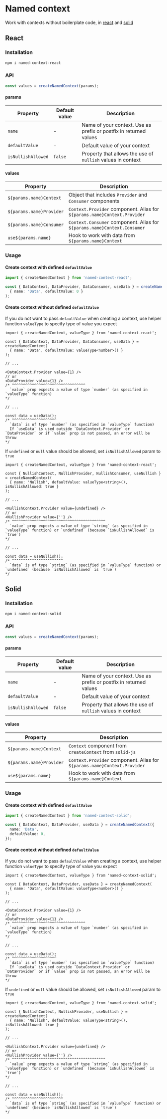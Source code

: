 # Named context

Work with contexts without boilerplate code, in [react](https://github.com/facebook/react) and [solid](https://github.com/solidjs/solid)

## React

### Installation

```sh
npm i named-context-react
```

### API

```typescript
const values = createNamedContext(params);
```

#### params

| Property           | Default value | Description                                                       |
| ------------------ | ------------- | ----------------------------------------------------------------- |
| `name`             | -             | Name of your context. Use as prefix or postfix in returned values |
| `defaultValue`     | -             | Default value of your context                                     |
| `isNullishAllowed` | `false`       | Property that allows the use of `nullish` values in context       |

#### values

| Property                 | Description                                                              |
| ------------------------ | ------------------------------------------------------------------------ |
| `${params.name}Context`  | Object that includes `Provider` and `Consumer` components                |
| `${params.name}Provider` | `Context.Provider` component. Alias for `${params.name}Context.Provider` |
| `${params.name}Consumer` | `Context.Consumer` component. Alias for `${params.name}Context.Consumer` |
| `use${params.name}`      | Hook to work with data from `${params.name}Context`                      |

### Usage

#### Create context with defined `defaultValue`

```typescript
import { createNamedContext } from 'named-context-react';

const { DataContext, DataProvider, DataConsumer, useData } = createNamedContext(
  { name: 'Data', defaultValue: 0 }
);
```

#### Create context without defined `defaultValue`

If you do not want to pass `defaultValue` when creating a context, use helper function `valueType` to specify type of value you expect

```tsx
import { createNamedContext, valueType } from 'named-context-react';

const { DataContext, DataProvider, DataConsumer, useData } = createNamedContext(
  { name: 'Data', defaultValue: valueType<number>() }
);

// ...

<DataContext.Provider value={1} />
// or
<DataProvider value={1} />
/* ^^^^^^^^^^^^^^^^^^^^^^^^^^^^^^^^^
  `value` prop expects a value of type `number` (as specified in `valueType` function)
*/

// ...

const data = useData();
/* ^^^^^^^^^^^^^^^^^^^^
  `data` is of type `number` (as specified in `valueType` function)
  If `useData` is used outside `DataContext.Provider` or `DataProvider` or if `value` prop is not passed, an error will be throw
*/
```

If `undefined` or `null` value should be allowed, set `isNullishAllowed` param to `true`

```tsx
import { createNamedContext, valueType } from 'named-context-react';

const { NullishContext, NullishProvider, NullishConsumer, useNullish } = createNamedContext(
  { name: 'Nullish', defaultValue: valueType<string>(), isNullishAllowed: true }
);

// ...

<NullishContext.Provider value={undefined} />
// or
<NullishProvider value={''} />
/* ^^^^^^^^^^^^^^^^^^^^^^^^^^^^^^^^^^^^^^^^^^
  `value` prop expects a value of type `string` (as specified in `valueType` function) or `undefined` (because `isNullishAllowed` is `true`)
*/

// ...

const data = useNullish();
/* ^^^^^^^^^^^^^^^^^^^^^^^
  `data` is of type `string` (as specified in `valueType` function) or `undefined` (because `isNullishAllowed` is `true`)
*/
```

## Solid

### Installation

```sh
npm i named-context-solid
```

### API

```typescript
const values = createNamedContext(params);
```

#### params

| Property           | Default value | Description                                                       |
| ------------------ | ------------- | ----------------------------------------------------------------- |
| `name`             | -             | Name of your context. Use as prefix or postfix in returned values |
| `defaultValue`     | -             | Default value of your context                                     |
| `isNullishAllowed` | `false`       | Property that allows the use of `nullish` values in context       |

#### values

| Property                 | Description                                                              |
| ------------------------ | ------------------------------------------------------------------------ |
| `${params.name}Context`  | `Context` component from `createContext` from `solid-js`                 |
| `${params.name}Provider` | `Context.Provider` component. Alias for `${params.name}Context.Provider` |
| `use${params.name}`      | Hook to work with data from `${params.name}Context`                      |

### Usage

#### Create context with defined `defaultValue`

```typescript
import { createNamedContext } from 'named-context-solid';

const { DataContext, DataProvider, useData } = createNamedContext({
  name: 'Data',
  defaultValue: 0,
});
```

#### Create context without defined `defaultValue`

If you do not want to pass `defaultValue` when creating a context, use helper function `valueType` to specify type of value you expect

```tsx
import { createNamedContext, valueType } from 'named-context-solid';

const { DataContext, DataProvider, useData } = createNamedContext(
  { name: 'Data', defaultValue: valueType<number>() }
);

// ...

<DataContext.Provider value={1} />
// or
<DataProvider value={1} />
/* ^^^^^^^^^^^^^^^^^^^^^^^^^^^^^^^^^
  `value` prop expects a value of type `number` (as specified in `valueType` function)
*/

// ...

const data = useData();
/* ^^^^^^^^^^^^^^^^^^^^
  `data` is of type `number` (as specified in `valueType` function)
  If `useData` is used outside `DataContext.Provider` or `DataProvider` or if `value` prop is not passed, an error will be throw
*/
```

If `undefined` or `null` value should be allowed, set `isNullishAllowed` param to `true`

```tsx
import { createNamedContext, valueType } from 'named-context-solid';

const { NullishContext, NullishProvider, useNullish } = createNamedContext(
  { name: 'Nullish', defaultValue: valueType<string>(), isNullishAllowed: true }
);

// ...

<NullishContext.Provider value={undefined} />
// or
<NullishProvider value={''} />
/* ^^^^^^^^^^^^^^^^^^^^^^^^^^^^^^^^^^^^^^^^^^
  `value` prop expects a value of type `string` (as specified in `valueType` function) or `undefined` (because `isNullishAllowed` is `true`)
*/

// ...

const data = useNullish();
/* ^^^^^^^^^^^^^^^^^^^^^^^
  `data` is of type `string` (as specified in `valueType` function) or `undefined` (because `isNullishAllowed` is `true`)
*/
```
